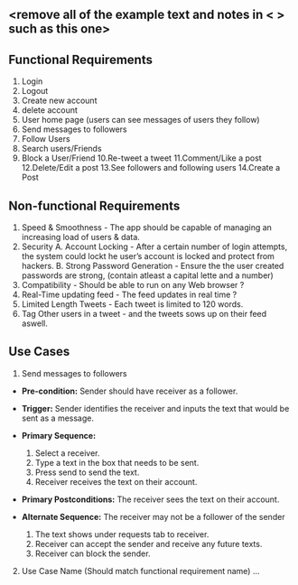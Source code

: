 ## <remove all of the example text and notes in < > such as this one>

## Functional Requirements

1. Login
2. Logout
3. Create new account
4. delete account
5. User home page (users can see messages of users they follow)
6. Send messages to followers
7. Follow Users
8. Search users/Friends
9. Block a User/Friend
10.Re-tweet a tweet
11.Comment/Like a post
12.Delete/Edit a post
13.See followers and following users
14.Create a Post


## Non-functional Requirements

1. Speed & Smoothness - The app should be capable of managing an increasing load of users & data. 
2. Security
    A. Account Locking - After a certain number of login attempts, the system could lockt he user’s account is locked and protect from hackers.
    B. Strong Password Generation - Ensure the the user created passwords are strong, (contain atleast a capital lette and a number)
3. Compatibility - Should be able to run on any Web browser ?
4. Real-Time updating feed - The feed updates in real time ?
5. Limited Length Tweets - Each tweet is limited to 120 words. 
6. Tag Other users in a tweet - and the tweets sows up on their feed aswell. 


## Use Cases

1. Send messages to followers
- **Pre-condition:** Sender should have receiver as a follower.

- **Trigger:** Sender identifies the receiver and inputs the text that would be sent as a message. 

- **Primary Sequence:**
  
  1. Select a receiver.
  2. Type a text in the box that needs to be sent. 
  3. Press send to send the text.
  4. Receiver receives the text on their account.

- **Primary Postconditions:** The receiver sees the text on their account.  

- **Alternate Sequence:** The receiver may not be a follower of the sender
  
  1. The text shows under requests tab to receiver.
  2. Receiver can accept the sender and receive any future texts.
  3. Receiver can block the sender.
 
2. Use Case Name (Should match functional requirement name)
   ...
